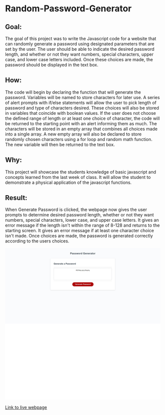 # Random-Password-Generator

## Goal:
The goal of this project was to write the Javascript code for a website that can randomly generate a password using designated parameters that are set by the user. The user should be able to indicate the desired password length, and whether or not they want numbers, special characters, upper case, and lower case letters included. Once these choices are made, the password should be displayed in the text box.

## How:
The code will begin by declaring the function that will generate the password. Variables will be named to store characters for later use. A series of alert prompts with if/else statements will allow the user to pick length of password and type of characters desired. These choices will also be stored in variables that coincide with boolean values. If the user does not choose the defined range of length or at least one choice of character, the code will be returned to the starting point with an alert informing them as much. The characters will be stored in an empty array that combines all choices made into a single array. A new empty array will also be declared to store randomly chosen characters using a for loop and random math function. The new variable will then be returned to the text box.

## Why:
This project will showcase the students knowledge of basic javascript and concepts learned from the last week of class. It will allow the student to demonstrate a physical application of the javascript functions.

## Result:
When Generate Password is clicked, the webpage now gives the user prompts to determine desired password length, whether or not they want numbers, special characters, lower case, and upper case letters. It gives an error message if the length isn't within the range of 8-128 and returns to the starting screen. It gives an error message if at least one character choice isn't made. Once choices are made, the password is generated correctly according to the users choices.

![Screeshot of webpage](./Assets/screenshot.png)

[Link to live webpage](https://niklassolomon.github.io/Random-Password-Generator/)